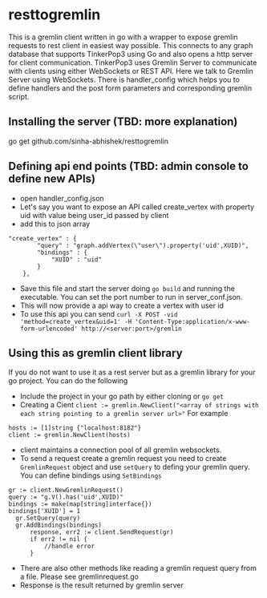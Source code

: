 # resttogremlin
This is a gremlin client written in go with a wrapper to expose gremlin requests to rest client in easiest way possible. This connects to any graph database that supports TinkerPop3 using Go and also opens a http server for client communication. TinkerPop3 uses Gremlin Server to communicate with clients using either WebSockets or REST API. Here we talk to Gremlin Server using WebSockets.
There is handler_config which helps you to define handlers and the post form parameters and corresponding gremlin script.

## Installing the server (TBD: more explanation)

go get github.com/sinha-abhishek/resttogremlin

## Defining api end points (TBD: admin console to define new APIs)
* open handler_config.json
* Let's say you want to expose an API called create_vertex with property uid with value being user_id passed by client
* add this to json array 
```
"create_vertex" : {
		"query" : "graph.addVertex(\"user\").property('uid',XUID)",
		"bindings" : {
			"XUID" : "uid"
		}
	},
 ```
 * Save this file and start the server doing `go build` and running the executable. You can set the port number to run in server_conf.json.
 * This will now provide a api way to create a vertex with user id
 * To use this api you can send 
 `` curl -X POST -vid 'method=create_vertex&uid=1' -H 'Content-Type:application/x-www-form-urlencoded' http://<server:port>/gremlin ``
 
 ## Using this as gremlin client library
 If you do not want to use it as a rest server but as a gremlin library for your go project. You can do the following
 * Include the project in your go path by either cloning or `go get`
 * Creating a Cient
 `` client := gremlin.NewClient("<array of strings with each string pointing to a gremlin server url>" ``
 For example
  ```
  hosts := [1]string {"localhost:8182"}
  client := gremlin.NewClient(hosts)
  ```
  * client maintains a connection pool of all gremlin websockets.
  * To send a request create a gremlin request you need to create `GremlinRequest` object and use `setQuery` to defing your gremlin query. You can 
  define bindings using `SetBindings`
  
  ```
  gr := client.NewGremlinRequest()
  query := "g.V().has('uid',XUID)"
  bindings := make(map[string]interface{})
  bindings['XUID'] = 1
	gr.SetQuery(query)
	gr.AddBindings(bindings)
		response, err2 := client.SendRequest(gr)
		if err2 != nil {
			//handle error
		}
 ```
 
 * There are also other methods like reading a gremlin request query from a file. Please see gremlinrequest.go
 * Response is the result returned by gremlin server

  
  
  

